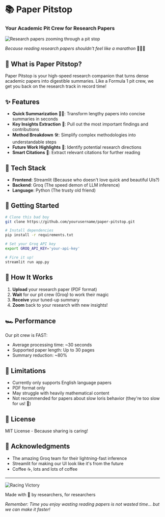 # 📚 Paper Pitstop 
### Your Academic Pit Crew for Research Papers


<img src="D:\Vineet\PROJECTS\Github\paperpitstop\app\pitstop.gif" alt="Research papers zooming through a pit stop" />

*Because reading research papers shouldn't feel like a marathon* 🏃‍♂️💨

## 🎯 What is Paper Pitstop?

Paper Pitstop is your high-speed research companion that turns dense academic papers into digestible summaries. Like a Formula 1 pit crew, we get you back on the research track in record time! 

<!-- <img src="/api/placeholder/400/200" alt="Brain receiving a quick tune-up" /> -->

## ✨ Features

- **Quick Summarization** 🏃‍♂️: Transform lengthy papers into concise summaries in seconds
- **Key Insights Extraction** 🔑: Pull out the most important findings and contributions
- **Method Breakdown** 🛠: Simplify complex methodologies into understandable steps
- **Future Work Highlights** 🔮: Identify potential research directions
- **Smart Citations** 📝: Extract relevant citations for further reading

## 🚀 Tech Stack

- **Frontend**: Streamlit (Because who doesn't love quick and beautiful UIs?)
- **Backend**: Groq (The speed demon of LLM inference)
- **Language**: Python (The trusty old friend)

## 🏁 Getting Started

```bash
# Clone this bad boy
git clone https://github.com/yourusername/paper-pitstop.git

# Install dependencies
pip install -r requirements.txt

# Set your Groq API key
export GROQ_API_KEY='your-api-key'

# Fire it up!
streamlit run app.py
```

## 💫 How It Works

1. **Upload** your research paper (PDF format)
2. **Wait** for our pit crew (Groq) to work their magic
3. **Receive** your tuned-up summary
4. **Zoom** back to your research with new insights!

<!-- <img src="/api/placeholder/500/250" alt="Paper transformation process" /> -->

## 🏎️ Performance

Our pit crew is FAST:
- Average processing time: ~30 seconds
- Supported paper length: Up to 30 pages
- Summary reduction: ~80%

## 🛑 Limitations

- Currently only supports English language papers
- PDF format only
- May struggle with heavily mathematical content
- Not recommended for papers about slow loris behavior (they're too slow for us! 🦥)

<!-- ## 🤝 Contributing

Got some speed boosters to add to our pit crew? We'd love your help! Check out our [contributing guidelines](CONTRIBUTING.md). -->

## 📝 License

MIT License - Because sharing is caring! 

## 🙏 Acknowledgments

- The amazing Groq team for their lightning-fast inference
- Streamlit for making our UI look like it's from the future
- Coffee ☕, lots and lots of coffee

---

<img src="D:\Vineet\PROJECTS\Github\paperpitstop\app\f1.gif" alt="Racing Victory" />

Made with 💜 by researchers, for researchers

*Remember: Time you enjoy wasting reading papers is not wasted time... but we can make it faster!*